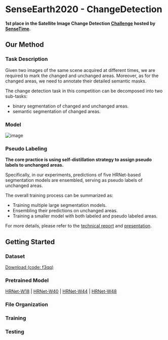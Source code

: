 # SenseEarth2020 - ChangeDetection

**1st place in the Satellite Image Change Detection 
[Challenge](https://rs.sensetime.com/competition/index.html#/info) 
hosted by [SenseTime](https://www.sensetime.com/cn).**

## Our Method

### Task Description

Given two images of the same scene acquired at different times, we are required to mark the changed 
and unchanged areas. Moreover, as for the changed areas, we need to annotate their detailed semantic masks. 

The change detection task in this competition can be decomposed into two sub-tasks:
* binary segmentation of changed and unchanged areas.
* semantic segmentation of changed areas.

### Model

![image](https://github.com/LiheYoung/SenseEarth2020-ChangeDetection/blob/master/docs/pipeline.png)


### Pseudo Labeling

**The core practice is using self-distillation strategy to assign pseudo labels to unchanged areas.**

Specifically, in our experiments, predictions of five HRNet-based segmentation models are ensembled, 
serving as pseudo labels of unchanged areas. 

The overall training process can be summarized as:

* Training multiple large segmentation models.
* Ensembling their predictions on unchanged areas.
* Training a smaller model with both labeled and pseudo labeled areas.


For more details, please refer to the 
[technical report](https://github.com/LiheYoung/SenseEarth2020-ChangeDetection/blob/master/docs/technical%20report.pdf) 
and [presentation](https://github.com/LiheYoung/SenseEarth2020-ChangeDetection/blob/master/docs/presentation.pptx).

## Getting Started

### Dataset
[Download (code: f3qq)](https://pan.baidu.com/s/1Yg90vlAiKezSoxH7WEoV6g) 

### Pretrained Model
[HRNet-W18](https://1drv.ms/u/s!Aus8VCZ_C_33cMkPimlmClRvmpw) | [HRNet-W40](https://1drv.ms/u/s!Aus8VCZ_C_33ck0gvo5jfoWBOPo) | [HRNet-W44](https://1drv.ms/u/s!Aus8VCZ_C_33czZQ0woUb980gRs) | [HRNet-W48](https://1drv.ms/u/s!Aus8VCZ_C_33dKvqI6pBZlifgJk)

### File Organization


### Training


### Testing

